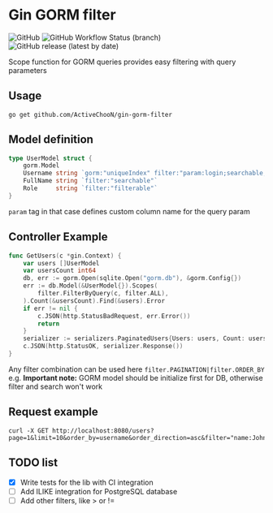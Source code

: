<!--
 Copyright (c) 2021 ActiveCHooN

 This software is released under the MIT License.
 https://opensource.org/licenses/MIT
-->

# Gin GORM filter
![GitHub](https://img.shields.io/github/license/ActiveChooN/gin-gorm-filter)
![GitHub Workflow Status (branch)](https://img.shields.io/github/actions/workflow/status/ActiveChooN/gin-gorm-filter/ci.yml?branch=master)
![GitHub release (latest by date)](https://img.shields.io/github/v/release/ActiveChooN/gin-gorm-filter)

Scope function for GORM queries provides easy filtering with query parameters

## Usage

```(shell)
go get github.com/ActiveChooN/gin-gorm-filter
```

## Model definition
```go
type UserModel struct {
    gorm.Model
    Username string `gorm:"uniqueIndex" filter:"param:login;searchable;filterable"`
    FullName string `filter:"searchable"`
    Role     string `filter:"filterable"`
}
```
`param` tag in that case defines custom column name for the query param

## Controller Example
```go
func GetUsers(c *gin.Context) {
	var users []UserModel
	var usersCount int64
	db, err := gorm.Open(sqlite.Open("gorm.db"), &gorm.Config{})
	err := db.Model(&UserModel{}).Scopes(
		filter.FilterByQuery(c, filter.ALL),
	).Count(&usersCount).Find(&users).Error
	if err != nil {
		c.JSON(http.StatusBadRequest, err.Error())
		return
	}
	serializer := serializers.PaginatedUsers{Users: users, Count: usersCount}
	c.JSON(http.StatusOK, serializer.Response())
}
```
Any filter combination can be used here `filter.PAGINATION|filter.ORDER_BY` e.g. **Important note:** GORM model should be initialize first for DB, otherwise filter and search won't work

## Request example
```(shell)
curl -X GET http://localhost:8080/users?page=1&limit=10&order_by=username&order_direction=asc&filter="name:John"
```

## TODO list
- [x] Write tests for the lib with CI integration
- [ ] Add ILIKE integration for PostgreSQL database
- [ ] Add other filters, like > or !=